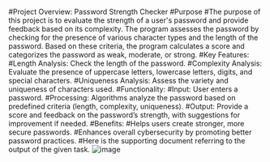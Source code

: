 #Project Overview: Password Strength Checker
#Purpose
#The purpose of this project is to evaluate the strength of a user's password and provide feedback based on its complexity. The program assesses the password by checking for the presence of various character types and the length of the password. Based on these criteria, the program calculates a score and categorizes the password as weak, moderate, or strong.
#Key Features:
#Length Analysis: Check the length of the password.
#Complexity Analysis: Evaluate the presence of uppercase letters, lowercase letters, digits, and special characters.
#Uniqueness Analysis: Assess the variety and uniqueness of characters used.
#Functionality:
#Input: User enters a password.
#Processing: Algorithms analyze the password based on predefined criteria (length, complexity, uniqueness).
#Output: Provide a score and feedback on the password’s strength, with suggestions for improvement if needed.
#Benefits:
#Helps users create stronger, more secure passwords.
#Enhances overall cybersecurity by promoting better password practices.
#Here is the supporting document referring to the output of the given task.
![image](https://github.com/user-attachments/assets/12a050b1-695a-4935-a64f-06d88c04404c)

